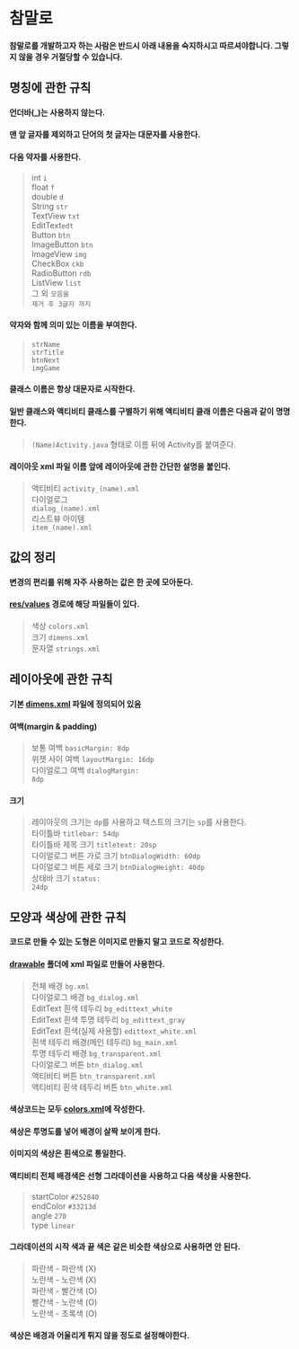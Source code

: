 참말로
========
#### 참말로를 개발하고자 하는 사람은 반드시 아래 내용을 숙지하시고 따르셔야합니다. 그렇지 않을 경우 거절당할 수 있습니다.
명칭에 관한 규칙
--------
#### 언더바(_)는 사용하지 않는다.
#### 맨 앞 글자를 제외하고 단어의 첫 글자는 대문자를 사용한다.
#### 다음 약자를 사용한다.
>int <code>i</code><br>
>float <code>f</code><br>
>double <code>d</code><br>
>String <code>str</code><br>
>TextView <code>txt</code><br>
>EditText<code>edt</code><br>
>Button <code>btn</code><br>
>ImageButton <code>btn</code><br>
>ImageView <code>img</code><br>
>CheckBox <code>ckb</code><br>
>RadioButton <code>rdb</code><br>
>ListView <code>list</code><br>
>그 외 <code>모음을 제거 후 3글자 까지</code><br>

#### 약자와 함께 의미 있는 이름을 부여한다.
> <code>strName</code><br>
> <code>strTitle</code><br>
> <code>btnNext</code><br>
> <code>imgGame</code>

#### 클래스 이름은 항상 대문자로 시작한다.
#### 일반 클래스와 액티비티 클래스를 구별하기 위해 액티비티 클래 이름은 다음과 같이 명명한다.
> <code>(Name)Activity.java</code> 형태로 이름 뒤에 Activity를 붙여준다.
#### 레이아웃 xml 파일 이름 앞에 레이아웃에 관한 간단한 설명을 붙인다.
> 액티비티 <code>activity_(name).xml</code><br>
> 다이얼로그 <code> dialog_(name).xml</code><br>
> 리스트뷰 아이템 <code> item_(name).xml</code><br>

값의 정리
------
#### 변경의 편리를 위해 자주 사용하는 값은 한 곳에 모아둔다.
#### [res/values](https://github.com/CPstudy/Chammalo/tree/master/app/src/main/res/values) 경로에 해당 파일들이 있다.
> 색상 <code>colors.xml</code><br>
> 크기 <code>dimens.xml</code><br>
> 문자열 <code>strings.xml</code><br>

레이아웃에 관한 규칙
------
#### 기본 [dimens.xml](https://github.com/CPstudy/Chammalo/blob/master/app/src/main/res/values/dimens.xml) 파일에 정의되어 있음
#### 여백(margin & padding)
> 보통 여백 <code>basicMargin: 8dp</code><br>
> 위젯 사이 여백 <code>layoutMargin: 16dp</code><br>
> 다이얼로그 여백 <code>dialogMargin: 8dp</code><br>
#### 크기
> 레이아웃의 크기는 <code>dp</code>를 사용하고 텍스트의 크기는 <code>sp</code>를 사용한다.<br>
> 타이틀바 <code>titlebar: 54dp</code><br>
> 타이틀바 제목 크기 <code>titletext: 20sp</code><br>
> 다이얼로그 버튼 가로 크기 <code>btnDialogWidth: 60dp</code><br>
> 다이얼로그 버튼 세로 크기 <code>btnDialogHeight: 40dp</code><br>
> 상태바 크기 <code>status: 24dp</code><br>

모양과 색상에 관한 규칙
------
#### 코드로 만들 수 있는 도형은 이미지로 만들지 말고 코드로 작성한다.
#### [drawable](https://github.com/CPstudy/Chammalo/tree/master/app/src/main/res/drawable) 폴더에 xml 파일로 만들어 사용한다.
> 전체 배경 <code>bg.xml</code><br>
> 다이얼로그 배경 <code>bg_dialog.xml</code><br>
> EditText 흰색 테두리 <code>bg_edittext_white</code><br>
> EditText 흰색 투명 테두리 <code>bg_edittext_gray</code><br>
> EditText 흰색(실제 사용할) <code>edittext_white.xml</code><br>
> 흰색 테두리 배경(메인 테두리) <code>bg_main.xml</code></br>
> 투명 테두리 배경 <code>bg_transparent.xml</code><br>
> 다이얼로그 버튼 <code>btn_dialog.xml</code><br>
> 액티비티 버튼 <code>btn_transparent.xml</code><br>
> 액티비티 흰색 테두리 버튼 <code>btn_white.xml</code><br>
#### 색상코드는 모두 [colors.xml](https://github.com/CPstudy/Chammalo/blob/master/app/src/main/res/values/colors.xml)에 작성한다.
#### 색상은 투명도를 넣어 배경이 살짝 보이게 한다.
#### 이미지의 색상은 흰색으로 통일한다.
#### 액티비티 전체 배경색은 선형 그라데이션을 사용하고 다음 색상을 사용한다.
> startColor <code>#252840</code><br>
> endColor <code>#33213d</code><br>
> angle <code>270</code><br>
> type <code>linear</code><br>
#### 그라데이션의 시작 색과 끝 색은 같은 비슷한 색상으로 사용하면 안 된다.
> 파란색 - 파란색 (X)<br>
> 노란색 - 노란색 (X)<br>
> 파란색 - 빨간색 (O)<br>
> 빨간색 - 노란색 (O)<br>
> 노란색 - 초록색 (O)<br>
#### 색상은 배경과 어울리게 튀지 않을 정도로 설정해야한다.
